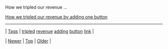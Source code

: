 <!--
title: How we tripled our revenue by adding one button
date: 2020-06-28T15:27:00.178Z
tags: tripled, revenue, adding, button, link
-->


How we tripled our revenue ...

[How we tripled our revenue by adding one button](https://medium.com/what-i-learned-building/a8e04b2d85fe)

<!--BOTTOM-POST-NAVIGATION-->
---

| [Tags](tags.md) | [tripled](tag-tripled.md) [revenue](tag-revenue.md) [adding](tag-adding.md) [button](tag-button.md) [link](tag-link.md) |

| [Newer](63002674000.md) | [Top](index.md) | [Older](63182871908.md) |